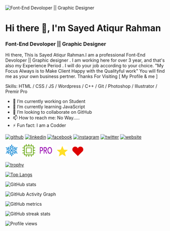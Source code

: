 ![Font-End Devoloper || Graphic Designer](https://blogger.googleusercontent.com/img/b/R29vZ2xl/AVvXsEiWm2O6wjbv407ThQhMO1LFBHJDaRt5Jy7JMFN6_DN74_qgJ-UbtQWVidbXwWGWRi03IqpTI4nt12m5Gc_zcayUsHxDcgQu_0wiKhnQjr5Hc4bjK1ssy8Az-UEH5yj1mfXGHmwa16tY055hz64F9e-SDxIneTeRgbNs8kP__w4iq-4Ue8zQBZmem_jNXA/w671-h377/Animation-of-atik-profile.gif)
# Hi there 👋, I'm Sayed Atiqur Rahman
### Font-End Devoloper || Graphic Designer


Hi there, This is Sayed Atiqur Rahman.I am a professional Font-End Devoloper || Graphic designer  . I am working here for over 3 year, and that's also my Experience Period . I will do your job according to your choice. "My Focus Always is to Make Client Happy with the Qualityful work" You will find me as your own business pertner. Thanks For Visiting [ My Profile & me ]

Skills:  HTML / CSS / JS  / Wordpress / C++ / Git / Photoshop / Illustrator / Premir Pro

- 🔭 I’m currently working on Student 
- 🌱 I’m currently learning JavaScript 
- 👯 I’m looking to collaborate on GitHub 
- 📫 How to reach me: No Way..... 
- ⚡ Fun fact: I am a Codder 


[<img src='https://cdn.jsdelivr.net/npm/simple-icons@3.0.1/icons/github.svg' alt='github' height='40'>](https://github.com/sayedatiqurrahman)  [<img src='https://cdn.jsdelivr.net/npm/simple-icons@3.0.1/icons/linkedin.svg' alt='linkedin' height='40'>](https://www.linkedin.com/in/https://www.linkedin.com/in/sayed-atiqur-rahman-939226210//)  [<img src='https://cdn.jsdelivr.net/npm/simple-icons@3.0.1/icons/facebook.svg' alt='facebook' height='40'>](https://www.facebook.com/https://www.facebook.com/sayedmd.atiqurrahman)  [<img src='https://cdn.jsdelivr.net/npm/simple-icons@3.0.1/icons/instagram.svg' alt='instagram' height='40'>](https://www.instagram.com/https://www.instagram.com/sayedmdatiqurrahman//)  [<img src='https://cdn.jsdelivr.net/npm/simple-icons@3.0.1/icons/twitter.svg' alt='twitter' height='40'>](https://twitter.com/https://twitter.com/SayedAtiqurRah3)  [<img src='https://cdn.jsdelivr.net/npm/simple-icons@3.0.1/icons/icloud.svg' alt='website' height='40'>](https://sayedatiqurrahman.github.io/Animation-Website-o1/)  

<a href='https://archiveprogram.github.com/'><img src='https://raw.githubusercontent.com/acervenky/animated-github-badges/master/assets/acbadge.gif' width='40' height='40'></a> <a href='https://docs.github.com/en/developers'><img src='https://raw.githubusercontent.com/acervenky/animated-github-badges/master/assets/devbadge.gif' width='40' height='40'></a> <a href='https://github.com/pricing'><img src='https://raw.githubusercontent.com/acervenky/animated-github-badges/master/assets/pro.gif' width='40' height='40'></a> <a href='https://stars.github.com/'><img src='https://raw.githubusercontent.com/acervenky/animated-github-badges/master/assets/starbadge.gif' width='35' height='35'></a> <a href='https://docs.github.com/en/github/supporting-the-open-source-community-with-github-sponsors'><img src='https://raw.githubusercontent.com/acervenky/animated-github-badges/master/assets/sponsorbadge.gif' width='35' height='35'></a> 

[![trophy](https://github-profile-trophy.vercel.app/?username=sayedatiqurrahman)](https://github.com/ryo-ma/github-profile-trophy)

[![Top Langs](https://github-readme-stats.vercel.app/api/top-langs/?username=sayedatiqurrahman)](https://github.com/anuraghazra/github-readme-stats)

![GitHub stats](https://github-readme-stats.vercel.app/api?username=sayedatiqurrahman&show_icons=true&count_private=true)  

![GitHub Activity Graph](https://activity-graph.herokuapp.com/graph?username=sayedatiqurrahman)  

![GitHub metrics](https://metrics.lecoq.io/sayedatiqurrahman)  

![GitHub streak stats](https://github-readme-streak-stats.herokuapp.com/?user=sayedatiqurrahman)  

![Profile views](https://gpvc.arturio.dev/sayedatiqurrahman)  
